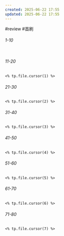 ```yaml
---
created: 2025-06-22 17:55
updated: 2025-06-22 17:55
---
```

#review #首刷 

###### 1-10
```

```

###### 11-20
```
<% tp.file.cursor(1) %>
```

###### 21-30
```
<% tp.file.cursor(2) %>
```

###### 31-40
```
<% tp.file.cursor(3) %>
```

###### 41-50
```
<% tp.file.cursor(4) %>
```

###### 51-60
```
<% tp.file.cursor(5) %>
```

###### 61-70
```
<% tp.file.cursor(6) %>
```

###### 71-80
```
<% tp.file.cursor(7) %>
```